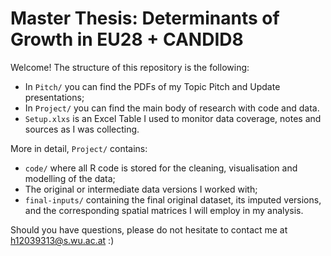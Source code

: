 # Master Thesis: Determinants of Growth in EU28 + CANDID8

Welcome! The structure of this repository is the following:

- In `Pitch/` you can find the PDFs of my Topic Pitch and Update presentations;
- In `Project/` you can find the main body of research with code and data.
- `Setup.xlxs` is an Excel Table I used to monitor data coverage, notes and sources as I was collecting.

More in detail, `Project/` contains:
- `code/` where all R code is stored for the cleaning, visualisation and modelling of the data; 
- The original or intermediate data versions I worked with;
- `final-inputs/` containing the final original dataset, its imputed versions, and the corresponding spatial matrices I will employ in my analysis.

Should you have questions, please do not hesitate to contact me at h12039313@s.wu.ac.at :)

